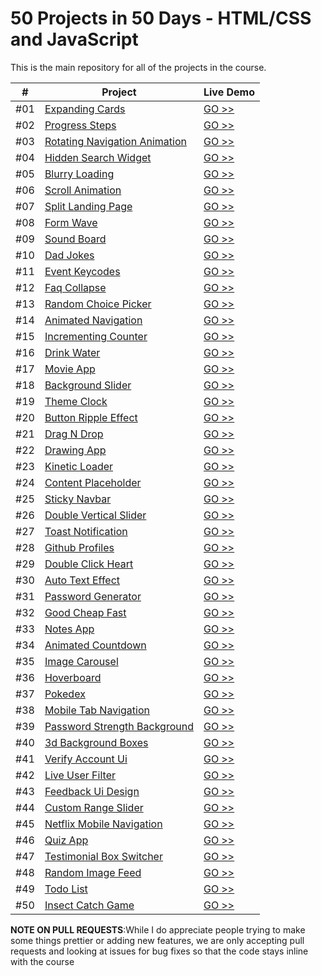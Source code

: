 # 50 Projects in 50 Days - HTML/CSS and JavaScript

This is the main repository for all of the projects in the course.

|  #  | Project                                                                                                    | Live Demo                                                                           |
| :-: | ---------------------------------------------------------------------------------------------------------- | ----------------------------------------------------------------------------------- |
| #01 | [Expanding Cards](https://feroz455.github.io/50Project50days/01_Expending_Card)                            | [GO >>](https://feroz455.github.io/50Project50days/01_Expending_Card)               |
| #02 | [Progress Steps](https://feroz455.github.io/50Project50days/02%20_Progress_Steps/)                         | [GO >>](https://feroz455.github.io/50Project50days/02%20_Progress_Steps/)           |
| #03 | [Rotating Navigation Animation](https://feroz455.github.io/50Project50days/03_Rotating_Navigation/)        | [GO >>](https://feroz455.github.io/50Project50days/03_Rotating_Navigation/)         |
| #04 | [Hidden Search Widget](https://feroz455.github.io/50Project50days/04_Hidden_Search/)                       | [GO >>](https://feroz455.github.io/50Project50days/04_Hidden_Search/)               |
| #05 | [Blurry Loading](https://feroz455.github.io/50Project50days/05%20_Blurry_Loading/)                         | [GO >>](https://feroz455.github.io/50Project50days/05%20_Blurry_Loading/)           |
| #06 | [Scroll Animation](https://feroz455.github.io/50Project50days/06_Scroll_Animation)                         | [GO >>](https://feroz455.github.io/50Project50days/06_Scroll_Animation)             |
| #07 | [Split Landing Page](https://feroz455.github.io/50Project50days/07_Split_Landing_Page)                     | [GO >>](https://feroz455.github.io/50Project50days/07_Split_Landing_Page)           |
| #08 | [Form Wave](https://feroz455.github.io/50Project50days/08_Form_Wave_Animation)                             | [GO >>](https://feroz455.github.io/50Project50days/08_Form_Wave_Animation)          |
| #09 | [Sound Board](https://feroz455.github.io/50Project50days/09_Sound_Board)                                   | [GO >>](https://feroz455.github.io/50Project50days/09_Sound_Board)                  |
| #10 | [Dad Jokes](https://feroz455.github.io/50Project50days/10_Dad_Jokes)                                       | [GO >>](https://feroz455.github.io/50Project50days/10_Dad_Jokes)                    |
| #11 | [Event Keycodes](https://feroz455.github.io/50Project50days/11_Event_KeyCodes)                             | [GO >>](https://feroz455.github.io/50Project50days/11_Event_KeyCodes)               |
| #12 | [Faq Collapse](https://feroz455.github.io/50Project50days/12_FAQ_Collapse)                                 | [GO >>](https://feroz455.github.io/50Project50days/12_FAQ_Collapse)                 |
| #13 | [Random Choice Picker](https://feroz455.github.io/50Project50days/13_Random_Choice_Picker)                 | [GO >>](https://feroz455.github.io/50Project50days/13_Random_Choice_Picker)         |
| #14 | [Animated Navigation](https://feroz455.github.io/50Project50days/14_Animated_Navigation)                   | [GO >>](https://feroz455.github.io/50Project50days/14_Animated_Navigation)          |
| #15 | [Incrementing Counter](https://feroz455.github.io/50Project50days/15_Incrementing_Counter)                 | [GO >>](https://feroz455.github.io/50Project50days/15_Incrementing_Counter)         |
| #16 | [Drink Water](https://feroz455.github.io/50Project50days/16_Drink_Water)                                   | [GO >>](https://feroz455.github.io/50Project50days/16_Drink_Water)                  |
| #17 | [Movie App](https://feroz455.github.io/50Project50days/17_Movie_App)                                       | [GO >>](https://feroz455.github.io/50Project50days/17_Movie_App)                    |
| #18 | [Background Slider](https://feroz455.github.io/50Project50days/18_Background_Slider)                       | [GO >>](https://feroz455.github.io/50Project50days/18_Background_Slider)            |
| #19 | [Theme Clock](https://feroz455.github.io/50Project50days/19_Theme_Clock)                                   | [GO >>](https://feroz455.github.io/50Project50days/19_Theme_Clock)                  |
| #20 | [Button Ripple Effect](https://feroz455.github.io/50Project50days/20_Button_Ripple_Effect)                 | [GO >>](https://feroz455.github.io/50Project50days/20_Button_Ripple_Effect)         |
| #21 | [Drag N Drop](https://feroz455.github.io/50Project50days/21_Drag_N_Drop)                                   | [GO >>](https://feroz455.github.io/50Project50days/21_Drag_N_Drop)                  |
| #22 | [Drawing App](https://feroz455.github.io/50Project50days/22_Drawing_App)                                   | [GO >>](https://feroz455.github.io/50Project50days/22_Drawing_App)                  |
| #23 | [Kinetic Loader](https://feroz455.github.io/50Project50days/23_Kinetic_CSS_Loader)                         | [GO >>](https://feroz455.github.io/50Project50days/23_Kinetic_CSS_Loader)           |
| #24 | [Content Placeholder](https://feroz455.github.io/50Project50days/24_Content_Placeholder)                   | [GO >>](https://feroz455.github.io/50Project50days/24_Content_Placeholder)          |
| #25 | [Sticky Navbar](https://feroz455.github.io/50Project50days/25_Sticky_Navbar)                               | [GO >>](https://feroz455.github.io/50Project50days/25_Sticky_Navbar)                |
| #26 | [Double Vertical Slider](https://feroz455.github.io/50Project50days/26_Double_Vertical_Slider)             | [GO >>](https://feroz455.github.io/50Project50days/26_Double_Vertical_Slider)       |
| #27 | [Toast Notification](https://feroz455.github.io/50Project50days/27_Toast_Notification)                     | [GO >>](https://feroz455.github.io/50Project50days/27_Toast_Notification)           |
| #28 | [Github Profiles](https://feroz455.github.io/50Project50days/28_Github_Profiles)                           | [GO >>](https://feroz455.github.io/50Project50days/28_Github_Profiles)              |
| #29 | [Double Click Heart](https://feroz455.github.io/50Project50days/29_Double_Heart_Click)                     | [GO >>](https://feroz455.github.io/50Project50days/29_Double_Heart_Click)           |
| #30 | [Auto Text Effect](https://feroz455.github.io/50Project50days/30_Auto_Text_effect)                         | [GO >>](https://feroz455.github.io/50Project50days/30_Auto_Text_effect)             |
| #31 | [Password Generator](https://feroz455.github.io/50Project50days/31_Password_Generator)                     | [GO >>](https://feroz455.github.io/50Project50days/31_Password_Generator)           |
| #32 | [Good Cheap Fast](https://feroz455.github.io/50Project50days/32_Good_Cheap_Fast)                           | [GO >>](https://feroz455.github.io/50Project50days/32_Good_Cheap_Fast)              |
| #33 | [Notes App](https://feroz455.github.io/50Project50days/33_Notes_App)                                       | [GO >>](https://feroz455.github.io/50Project50days/33_Notes_App)                    |
| #34 | [Animated Countdown](https://feroz455.github.io/50Project50days/34_Animated_Countdown)                     | [GO >>](https://feroz455.github.io/50Project50days/34_Animated_Countdown)           |
| #35 | [Image Carousel](https://feroz455.github.io/50Project50days/35_Image_Carousel)                             | [GO >>](https://feroz455.github.io/50Project50days/35_Image_Carousel)               |
| #36 | [Hoverboard](https://feroz455.github.io/50Project50days/36_Hoverboard)                                     | [GO >>](https://feroz455.github.io/50Project50days/36_Hoverboard)                   |
| #37 | [Pokedex](https://feroz455.github.io/50Project50days/37_Pokedex)                                           | [GO >>](https://feroz455.github.io/50Project50days/37_Pokedex)                      |
| #38 | [Mobile Tab Navigation](https://feroz455.github.io/50Project50days/38_Mobile_Tab_Navigation)               | [GO >>](https://feroz455.github.io/50Project50days/38_Mobile_Tab_Navigation)        |
| #39 | [Password Strength Background](https://feroz455.github.io/50Project50days/39_Password_Strength_Background) | [GO >>](https://feroz455.github.io/50Project50days/39_Password_Strength_Background) |
| #40 | [3d Background Boxes](https://feroz455.github.io/50Project50days/40_3D_Background_Boxes)                   | [GO >>](https://feroz455.github.io/50Project50days/40_3D_Background_Boxes)          |
| #41 | [Verify Account Ui](https://feroz455.github.io/50Project50days/41_Verify_Account_UI)                       | [GO >>](https://feroz455.github.io/50Project50days/41_Verify_Account_UI)            |
| #42 | [Live User Filter](https://feroz455.github.io/50Project50days/42_Live_User_Filter)                         | [GO >>](https://feroz455.github.io/50Project50days/42_Live_User_Filter)             |
| #43 | [Feedback Ui Design](https://feroz455.github.io/50Project50days/43_Feedback_UI_Design)                     | [GO >>](https://feroz455.github.io/50Project50days/43_Feedback_UI_Design)           |
| #44 | [Custom Range Slider](https://feroz455.github.io/50Project50days/44_Coustom_Range_Slider)                  | [GO >>](https://feroz455.github.io/50Project50days/44_Coustom_Range_Slider)         |
| #45 | [Netflix Mobile Navigation](https://feroz455.github.io/50Project50days/45_Netflix_Navigation)              | [GO >>](https://feroz455.github.io/50Project50days/45_Netflix_Navigation)           |
| #46 | [Quiz App](https://feroz455.github.io/50Project50days/46_Quiz_App)                                         | [GO >>](https://feroz455.github.io/50Project50days/46_Quiz_App)                     |
| #47 | [Testimonial Box Switcher](https://feroz455.github.io/50Project50days/47_Testimonial_Box_Switcher)         | [GO >>](https://feroz455.github.io/50Project50days/47_Testimonial_Box_Switcher)     |
| #48 | [Random Image Feed](https://feroz455.github.io/50Project50days/48_Random_Image_Feed)                       | [GO >>](https://feroz455.github.io/50Project50days/48_Random_Image_Feed)            |
| #49 | [Todo List](https://feroz455.github.io/50Project50days/49_Todo_List)                                       | [GO >>](https://feroz455.github.io/50Project50days/49_Todo_List)                    |
| #50 | [Insect Catch Game](https://feroz455.github.io/50Project50days/50_Insect_Catch_Game)                       | [GO >>](https://feroz455.github.io/50Project50days/50_Insect_Catch_Game)            |

**NOTE ON PULL REQUESTS**:While I do appreciate people trying to make some things prettier or adding new features, we are only accepting pull requests and looking at issues for bug fixes so that the code stays inline with the course
